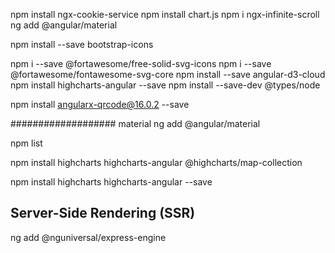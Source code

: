 npm install ngx-cookie-service
npm install chart.js
npm i ngx-infinite-scroll
ng add @angular/material

npm install --save bootstrap-icons


npm i --save @fortawesome/free-solid-svg-icons
npm i --save @fortawesome/fontawesome-svg-core
npm install --save angular-d3-cloud
npm install highcharts-angular --save
npm install --save-dev @types/node

npm install angularx-qrcode@16.0.2 --save

################### material
ng add @angular/material


npm list

npm install highcharts highcharts-angular @highcharts/map-collection


npm install highcharts highcharts-angular --save

## Server-Side Rendering (SSR)
ng add @nguniversal/express-engine
